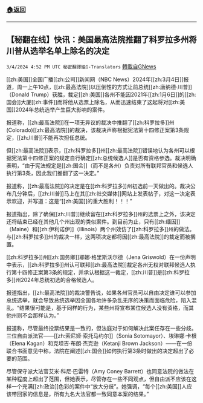 ###  [:house:返回](README.md)
---


## 【秘翻在线】快讯：美国最高法院推翻了科罗拉多州将川普从选举名单上除名的决定
`3/4/2024 4:52 PM UTC 秘密翻譯組G-Translators` [轉載自GNews](https://gnews.org/articles/2364337)

 

[[zh:美国]]全国广播[[zh:公司]]新闻网（NBC News）2024年[[zh:3月4日]]报道，周一上午10点，[[zh:最高法院]]以压倒性的方式让前总统[[zh:唐纳德·川普]]（Donald Trump）获胜，裁定[[zh:美国]]各州不能因2021年[[zh:1月6日]]的[[zh:国会]]大厦[[zh:事件]]而将他从选票上除名，从而迅速结束了这起将对[[zh:美国]]2024年总统选举产生巨大影响的案件。

报道称，[[zh:最高法院]]在一项无异议的裁决中推翻了[[zh:科罗拉多]]州(Colorado)[[zh:最高法院]]的裁决，该裁决声称根据宪法第十四修正案第3条规定，[[zh:川普]]不能再次担任总统。

但[[zh:最高法院]]表示，[[zh:科罗拉多]]州[[zh:最高法院]]错误地认为各州可以根据宪法第十四修正案的规定自行确定[[zh:总统候选人]]是否有资格参选。裁决明确表明，“由于宪法规定是[[zh:国会]]（而不是各州）负责对所有联邦官员和候选人执行第3条，因此我们推翻了这一决定。”

报道称，[[zh:最高法院]]的决定是在[[zh:科罗拉多]]州初选前一天做出的。裁决公布几分钟后，[[zh:川普]]马上在其[[zh:社交媒体]]网站上发表帖子，对这一决定表示欢迎，并写道：这是“[[zh:美国]]的重大胜利！！！”

报道指出，除了确保[[zh:川普]]继续留在[[zh:科罗拉多]]州的选票上之外，该决定还将结束已经在其他几个州出现的类似案件。到目前为止，只有[[zh:缅因]]（Maine）和[[zh:伊利诺伊]]（Illinois）两个州效仿了[[zh:科罗拉多]]州的做法。与[[zh:科罗拉多]]州的裁决一样，这两项决定都将因[[zh:最高法院]]的裁定而被搁置。

[[zh:科罗拉多]]州[[zh:国务卿]]耶娜·格里斯沃尔德（Jena Griswold）在一份声明中表示，[[zh:科罗拉多]]州认可联邦[[zh:最高法院]]裁定各州无权对联邦候选人执行第十四修正案第3条的规定，并承认根据这一裁定，[[zh:川普]]是[[zh:科罗拉多]]州2024年总统初选的合格候选人。

报道指出，[[zh:最高法院]]的裁决警告说，如果各州官员可以自由决定谁可以参加总统选举，就会导致总统选举因全国各地许多杂乱无序的决策而面临危险，陷入混乱。“结果很可能是，基于同样的行为，某些州将宣布某位候选人没有资格，而其他州则不会那样认为。”

报道称，尽管最终投票结果是一致的，但法庭对于如何解决此案任存在一些分歧。三位自由派法官——[[zh:索尼娅·索托马约尔]]（Sonia Sotomayor）、埃琳娜·卡根（Elena Kagan）和克坦吉·布朗·杰克逊（Ketanji Brown Jackson）——在一份联合书面意见中称，法院在阐述[[zh:国会]]如何执行第3条时做出的决定超出了必要的范围。

尽管保守派大法官艾米·科尼·巴雷特（Amy Coney Barrett）也同意法院的做法在某种程度上超出了范围，但她表示，尽管存在一些不同观点，但自由派不应该在这样一个充满[[zh:政治]]色彩的案件中“放大分歧”。她强调，“每个[[zh:美国]]人应该带回家的信息是，所有九名大法官都一致同意本案的结果。”





